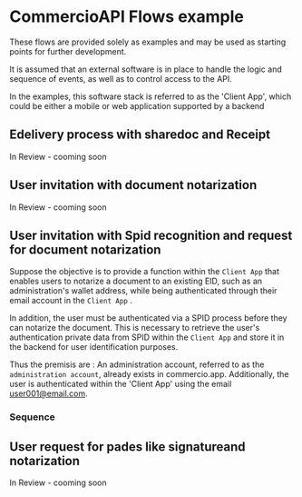 
# CommercioAPI Flows example

<!-- npm run docs:serve  -->

<!-- https://lcd-testnet.commercio.network/docs/did:com:1ug9j7hgaxu6mvfu2kgfdt3hqxn4mrwuztxc7nu/received -->

These flows are provided solely as examples and may be used as starting points for further development. 

It is assumed that an external software is in place to handle the logic and sequence of events, as well as to control access to the API. 

In the examples, this software stack is referred to as the 'Client App', which could be either a mobile or web application supported by a backend



## Edelivery process with sharedoc and Receipt
In Review  - cooming soon

## User invitation with document notarization
In Review  - cooming soon

## User invitation with Spid recognition and request for document notarization 

Suppose the objective is to provide a function within the `Client App` that enables users to notarize a document to an existing EID, such as an administration's wallet address, while being authenticated through their email account in the `Client App` .

 In addition, the user must be authenticated via a SPID process before they can notarize the document. This is necessary to retrieve the user's authentication private data from SPID within the `Client App` and store it in the backend for user identification purposes.

Thus the premisis are : An administration account, referred to as the `administration account`, already exists in commercio.app. Additionally, the user is authenticated within the 'Client App' using the email user001@email.com.


### Sequence 











## User request for pades like signatureand notarization 

In Review  - cooming soon